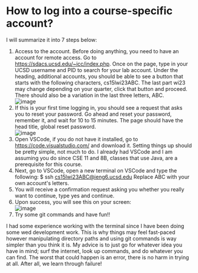 # How to log into a course-specific account?
I will summarize it into 7 steps below:
1. Access to the account. Before doing anything, you need to have an account for remote access. Go to https://sdacs.ucsd.edu/~icc/index.php. Once on the page, type
in your UCSD username and PID to search for your lab account. Under the heading, additional accounts, you should be able to see a button that starts with the following
characters, cs15lwi23ABC. The last part wi23 may change depending on your quarter, click that button and proceed. There should also be a variation in the last three letters, ABC.    
![image](https://user-images.githubusercontent.com/122484250/211909679-83208c7b-8907-4e7f-ae22-3bf85738c8ed.png)
2. If this is your first time logging in, you should see a request that asks you to reset your password. Go ahead and reset your password, remember it, and wait for
10 to 15 minutes. The page should have the head title, global reset password.  
![image](https://user-images.githubusercontent.com/122484250/211909856-d95b3394-f469-4174-9871-fbae072a3472.png) 
3. Open VSCode, if you do not have it installed, go to https://code.visualstudio.com/ and download it. Setting things up should be pretty simple, not much to do. I
already had VSCode and I am assuming you do since CSE 11 and 8B, classes that use Java, are a prerequisite for this course.
5. Next, go to VSCode, open a new terminal on VSCode and type the following:
$ ssh cs15lwi23ABC@ieng6.ucsd.edu
Replace ABC with your own account's letters.
5. You will receive a confirmation request asking you whether you really want to continue, type yes and continue.
6. Upon success, you will see this on your screen:  
![image](https://user-images.githubusercontent.com/122484250/211909019-143e22c9-95e7-49db-a7c9-868ff4f94b03.png)
7. Try some git commands and have fun!!

I had some experience working with the terminal since I have been doing some wed development work. This is why things may feel fast-paced however manipulating directory paths and using git commands is way simpler than you think it is. My advice is to just go for whatever idea you have in mind; surf the internet, look up commands,
and do whatever you can find. The worst that could happen is an error, there is no harm in trying at all. After all, we learn through failure!
